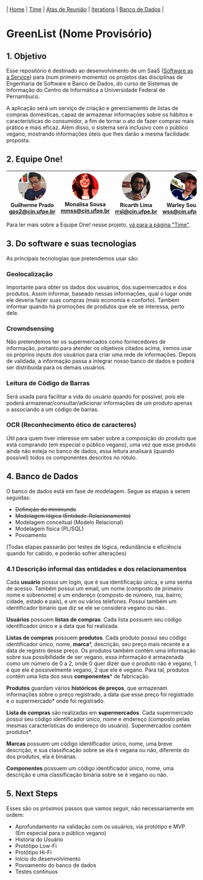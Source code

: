 | [Home](https://github.com/ricarthlima/eo-project-es) | [Time](https://github.com/ricarthlima/eo-project-es/blob/master/pages/time.md) | [Atas de Reunião](https://github.com/ricarthlima/eo-project-es/tree/master/atas_reuniao) | [Iterations](https://github.com/ricarthlima/eo-project-es/tree/master/iterations_output)  | [Banco de Dados](https://github.com/ricarthlima/eo-project-es/tree/master/modelagem_banco_dados) |
# GreenList (Nome Provisório)

## 1. Objetivo
Esse repositório é destinado ao desenvolvimento de um SaaS ([Software as a Service](https://blog.deskmanager.com.br/o-que-e-saas/)) para (num primeiro momento) os projetos das disciplinas de Engenharia de Software e Banco de Dados, do curso de Sistemas de Informação do Centro de Informática a Universidade Federal de Pernambuco.

A aplicação será um serviço de criação e gerenciamento de listas de compras domésticas, capaz de armazenar informações sobre os hábitos e características do consumidor, a fim de tornar o ato de fazer compras mais prático e mais eficaz. Além disso, o sistema será inclusivo com o público vegano, mostrando informações úteis que lhes darão a mesma facilidade proposta.

## 2. Equipe One!
|![Guilherme](https://raw.githubusercontent.com/ricarthlima/eo-project-es/master/pages/images/gps2.png) <br>Guilherme Prado<br><gps2@cin.ufpe.br>| ![Monalisa](https://raw.githubusercontent.com/ricarthlima/eo-project-es/master/pages/images/mmss.png) <br>Monalisa Sousa<br><mmss@cin.ufpe.br>|![Ricarth](https://raw.githubusercontent.com/ricarthlima/eo-project-es/master/pages/images/rrsl.png) <br>Ricarth Lima<br><rrsl@cin.ufpe.br>|![Warley](https://raw.githubusercontent.com/ricarthlima/eo-project-es/master/pages/images/wss.png) <br>Warley Souza<br><wss@cin.ufpe.br>
|-|-|-|-|

Para ler mais sobre a Equipe One! nesse projeto, [vá para a página "Time"]().

## 3. Do software e suas tecnologias
As principais tecnologias que pretendemos usar são:

### Geolocalização
Importante para obter os dados dos usuários, dos supermercados e dos produtos. Assim informar, baseado nessas informações, qual o lugar onde ele deveria fazer suas compras (mais economia e conforto). Também informar quando há promoções de produtos que ele se interessa, perto dele.

### Crowndsensing
Não pretendemos ter os supermercados como fornecedores de informação, portanto para atender os objetivos citados acima, iremos usar os próprios inputs dos usuários para criar uma rede de informações. Depois de validada, a informação passa a integrar nosso banco de dados e poderá ser distribuida para os demais usuários.

### Leitura de Código de Barras
Será usada para facilitar a vida do usuário quando for possível, pois ele poderá armazenar/consultar/adicionar informações de um produto apenas o associando a um código de barras.

### OCR (Reconhecimento ótico de caracteres)
Útil para quem tiver interesse em saber sobre a composição do produto que está comprando (em especial o público vegano), uma vez que esse produto ainda não esteja no banco de dados, essa leitura analisará (quando possível) todos os componentes descritos no rótulo.

## 4. Banco de Dados
O banco de dados está em fase de modelagem. Segue as etapas a serem seguidas:

- ~~Definição do minimundo~~
- ~~Modelagem lógica (Entidade-Relacionamento)~~
- Modelagem conceitual (Modelo Relacional)
- Modelagem física (PL/SQL)
- Povoamento

(Todas etapas passarão por testes de lógica, redundância e eficiência quando for cabido, e poderão sofrer alterações)

### 4.1 Descrição informal das entidades e dos relacionamentos

Cada **usuário** possui um login, que é sua identificação única, e uma senha de acesso. Também possui um email, um nome (composto de primeiro nome e sobrenome) e um endereço (composto de número, rua, bairro, cidade, estado e país), e um ou vários telefones. Possui também um identificador binário que diz se ele se considera vegano ou não.

**Usuários** possuem **listas de compras**. Cada lista possuem seu código identificador único e a data que foi realizada.

**Listas de compras** possuem **produtos**. Cada produto possui seu código identificador único, nome, **marca***, descrição, seu preço mais recente e a data de registro desse preço. Os produtos também contém uma informação sobre sua possibilidade de ser vegano, essa informação é armazenada como um número de 0 a 2, onde 0 quer dizer que o produto não é vegano, 1 é que ele é possivelmente vegano, 2 que ele é vegano. Para tal, produtos contém uma lista dos seus **componentes*** de fabricação.

**Produtos** guardam vários **históricos de preços**, que armazenam informações sobre o preço registrado, a data que esse preço foi registrado e o supermercado* onde foi registrado.

**Lista de compras** são realizadas em **supermercados**.  Cada supermercado possui seu código identificador único, nome e endereço (composto pelas mesmas características do endereço do usuário). Supermercados contém produtos*.

**Marcas** possuem um código identificador único, nome, uma breve descrição, e sua classificação sobre se ela é vegana ou não, diferente do dos produtos, ela é binárias.

**Componentes** possuem um código identificador único, nome, uma descrição e uma classificação binária sobre se é vegano ou não.


## 5. Next Steps
Esses são os próximos passos que vamos seguir, não necessariamente em ordem:

- Aprofundamento na validação com os usuários, via protótipo e MVP. (Em especial para o público vegano)
- História do Usuário
- Protótipo Low-Fi
- Protótipo Hi-Fi
- Início do desenvolvimento
- Povoamento do banco de dados
- Testes contínuos
